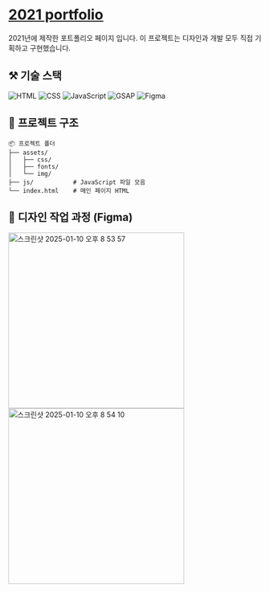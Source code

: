 # [2021 portfolio](https://juseungyeon.github.io/portfolio_2021/)

2021년에 제작한 포트폴리오 페이지 입니다.
이 프로젝트는 디자인과 개발 모두 직접 기획하고 구현했습니다.

## ⚒️ 기술 스택

![HTML](https://img.shields.io/badge/HTML-E34F26?style=for-the-badge&logo=html5&logoColor=white)
![CSS](https://img.shields.io/badge/CSS-1572B6?style=for-the-badge&logo=css3&logoColor=white)
![JavaScript](https://img.shields.io/badge/JavaScript-F7DF1E?style=for-the-badge&logo=javascript&logoColor=black)
![GSAP](https://img.shields.io/badge/GSAP-88CE02?style=for-the-badge&logo=greensock&logoColor=white)
![Figma](https://img.shields.io/badge/Figma-F24E1E?style=for-the-badge&logo=figma&logoColor=white)

## 🚀 프로젝트 구조

```
📦 프로젝트 폴더
├── assets/
│   ├── css/
│   ├── fonts/
│   └── img/
├── js/           # JavaScript 파일 모음
└── index.html    # 메인 페이지 HTML
```

## 📸 디자인 작업 과정 (Figma)
<img width="350" alt="스크린샷 2025-01-10 오후 8 53 57" src="https://github.com/user-attachments/assets/00f0a743-17d1-48e9-bd2b-1312813509c1" />
<img width="350" alt="스크린샷 2025-01-10 오후 8 54 10" src="https://github.com/user-attachments/assets/3615144e-d528-422b-877e-1b332c0a2a27" />
